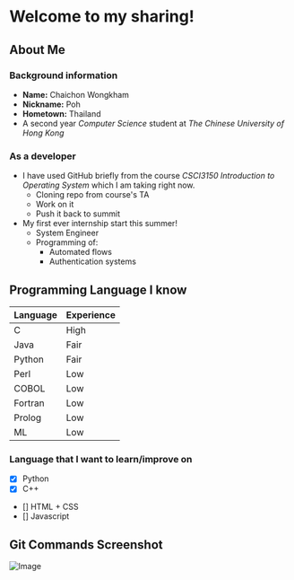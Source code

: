# Welcome to my sharing!

## About Me

### Background information

- **Name:** Chaichon Wongkham
- **Nickname:** Poh
- **Hometown:** Thailand
- A second year *Computer Science* student at *The Chinese University of Hong Kong*

### As a developer

- I have used GitHub briefly from the course *CSCI3150 Introduction to Operating System* which I am taking right now.
  - Cloning repo from course's TA
  - Work on it
  - Push it back to summit
- My first ever internship start this summer!
  - System Engineer
  - Programming of:
    - Automated flows
    - Authentication systems

## Programming Language I know

Language | Experience
---------|------------
C | High
Java | Fair
Python | Fair
Perl | Low
COBOL | Low
Fortran | Low
Prolog | Low
ML | Low

### Language that I want to learn/improve on

- [x] Python
- [x] C++
- [] HTML + CSS
- [] Javascript

## Git Commands Screenshot
![Image](/screenshot.jpg)
